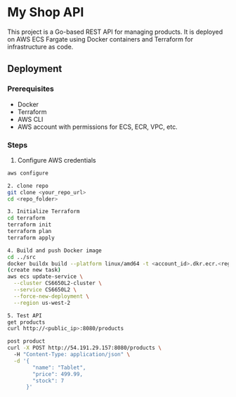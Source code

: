 # My Shop API

This project is a Go-based REST API for managing products. 
It is deployed on AWS ECS Fargate using Docker containers and Terraform for infrastructure as code.

## Deployment

### Prerequisites
- Docker
- Terraform
- AWS CLI
- AWS account with permissions for ECS, ECR, VPC, etc.

### Steps
1. Configure AWS credentials
```bash
aws configure

2. clone repo
git clone <your_repo_url>
cd <repo_folder>

3. Initialize Terraform
cd terraform
terraform init
terraform plan
terraform apply

4. Build and push Docker image
cd ../src
docker buildx build --platform linux/amd64 -t <account_id>.dkr.ecr.<region>.amazonaws.com/<repo>:latest --push .
(create new task)
aws ecs update-service \
  --cluster CS6650L2-cluster \
  --service CS6650L2 \
  --force-new-deployment \
  --region us-west-2

5. Test API
get products
curl http://<public_ip>:8080/products

post product
curl -X POST http://54.191.29.157:8080/products \                                                                     
  -H "Content-Type: application/json" \
  -d '{
        "name": "Tablet",
        "price": 499.99,
        "stock": 7
      }'
